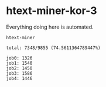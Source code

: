 # htext-miner-kor-3

Everything doing here is automated.

```
htext-miner

total: 7348/9855 (74.5611364789447%)

job0: 1326
job1: 1540
job2: 1450
job3: 1586
job4: 1446
```